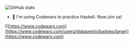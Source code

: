 <!--
### Hi there 👋
-->

![GitHub stats](https://github-readme-stats.vercel.app/api?username=glatavento&count_private=true&show_icons=true)

- 🔭 I'm using Codewars to practice Haskell. Now join us!

[![https://www.codewars.com](https://www.codewars.com/users/glatavento/badges/large)](https://www.codewars.com)

<!--
**glatavento/glatavento** is a ✨ _special_ ✨ repository because its `README.md` (this file) appears on your GitHub profile.

Here are some ideas to get you started:

- 🔭 I’m currently working on ...
- 🌱 I’m currently learning ...
- 👯 I’m looking to collaborate on ...
- 🤔 I’m looking for help with ...
- 💬 Ask me about ...
- 📫 How to reach me: ...
- 😄 Pronouns: ...
- ⚡ Fun fact: ...
-->
